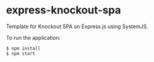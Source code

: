 # express-knockout-spa
Template for Knockout SPA on Express.js using SystemJS.

To run the application:

    $ npm install
    $ npm start